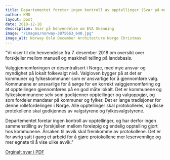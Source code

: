 ```yaml
---
title: Departementet foretar ingen kontroll av opptellinger (Svar på mail)
author: KMD
layout: post
date: 2018-12-18
description: Svar på henvendelse om EVA Skanning
image: "/images/norway-3875663_640.jpg"
image_alt: Norway Oslo December Architecture Norge Christmas
---
```

"Vi viser til din henvendelse fra 7. desember 2018 om oversikt over forskjeller mellom manuell
og maskinell telling på landsbasis.

Valggjennomføringen er desentralisert i Norge, med mye ansvar og myndighet på lokalt
folkevalgt nivå. Valgloven bygger på at det er kommuner og fylkeskommuner som er
ansvarlige for å gjennomføre valg. Kommunene er ansvarlige for å sørge for en korrekt
valggjennomføring og at opptellingen gjennomføres på en god måte lokalt. Det er
kommunene og fylkeskommunene selv som godkjenner opptellinger og valgoppgjør, og som
fordeler mandater på kommuner og fylker. Det er lange tradisjoner for denne rollefordelingen
i Norge. Alle opptellinger skal protokolleres, og disse protokollene skal godkjennes av
valgstyrene og fylkesvalgstyrene.

Departementet foretar ingen kontroll av opptellinger, og har derfor ingen sammenstilling av
forskjellen mellom foreløpig og endelig opptelling gjort hos kommunene. Årsaken til avvik
skal fremkomme av protokollene. Det er for øvrig satt i gang et arbeid for å gjøre
protokollene mer leservennlige og mer egnete til å vise ulike avvik."

[Orginalt svar i PDF](/docs/2018-12-18-HenvendelseOmEVASkanning.pdf)